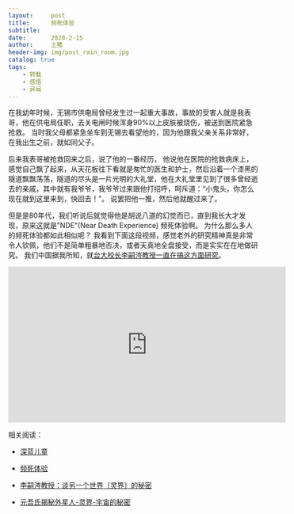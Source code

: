 ```yaml
---
layout:     post
title:      频死体验
subtitle:   
date:       2020-2-15
author:     土猪
header-img: img/post_rain_room.jpg
catalog: true
tags:
    - 转载
    - 感悟
    - 异闻
---
```


在我幼年时候，无锡市供电局曾经发生过一起重大事故，事故的受害人就是我表哥，他在供电局任职，去关电闸时候浑身90%以上皮肤被烧伤，被送到医院紧急抢救。 当时我父母都紧急坐车到无锡去看望他的，因为他跟我父亲关系非常好，在我出生之前，就如同父子。


后来我表哥被抢救回来之后，说了他的一番经历， 他说他在医院的抢救病床上，感觉自己飘了起来，从天花板往下看就是匆忙的医生和护士，然后沿着一个漆黑的隧道飘飘荡荡，隧道的尽头是一片光明的大礼堂，他在大礼堂里见到了很多曾经逝去的亲戚，其中就有我爷爷，我爷爷过来跟他打招呼，呵斥道：“小鬼头，你怎么现在就到这里来到，快回去！”。 说罢把他一推，然后他就醒过来了。


但是是80年代，我们听说后就觉得他是胡说八道的幻觉而已，直到我长大才发现，原来这就是"NDE"(Near Death Experience) 频死体验啊。  为什么那么多人的频死体验都如此相似呢？ 我看到下面这段视频，感觉老外的研究精神真是非常令人钦佩，他们不是简单粗暴地否决，或者天真地全盘接受，而是实实在在地做研究。 我们中国据我所知，就[台大校长李嗣涔教授一直在搞这方面研究](http://livinginau.life/2020/02/13/%E6%9D%8E%E5%97%A3%E6%B6%94%E6%95%99%E6%8E%88%E8%B0%88%E5%8F%A6%E4%B8%80%E4%B8%AA%E4%B8%96%E7%95%8C%E7%81%B5%E7%95%8C%E7%9A%84%E7%A7%98%E5%AF%86/)。


<iframe width="560" height="315" src="https://www.youtube.com/embed/TRcjAf7YlOQ" frameborder="0" allow="accelerometer; autoplay; encrypted-media; gyroscope; picture-in-picture" allowfullscreen></iframe>


相关阅读：


- [深蓝儿童](http://livinginau.life/2020/02/08/%E6%B7%B1%E8%93%9D%E5%84%BF%E7%AB%A5/)

- [频死体验](http://livinginau.life/2020/02/15/%E9%A2%91%E6%AD%BB%E4%BD%93%E9%AA%8C/)

- [李嗣涔教授：谈另一个世界〔灵界〕的秘密](http://livinginau.life/2020/02/13/%E6%9D%8E%E5%97%A3%E6%B6%94%E6%95%99%E6%8E%88%E8%B0%88%E5%8F%A6%E4%B8%80%E4%B8%AA%E4%B8%96%E7%95%8C%E7%81%B5%E7%95%8C%E7%9A%84%E7%A7%98%E5%AF%86/)

- [元吾氏揭秘外星人-灵界-宇宙的秘密](http://livinginau.life/2020/02/07/%E4%B8%AD%E5%9B%BD%E4%BF%AE%E7%9C%9F%E4%BA%BA%E5%A3%AB%E6%8F%AD%E7%A7%98%E5%A4%96%E6%98%9F%E4%BA%BA-%E7%81%B5%E7%95%8C-%E5%AE%87%E5%AE%99%E7%9A%84%E7%A7%98%E5%AF%86/)
